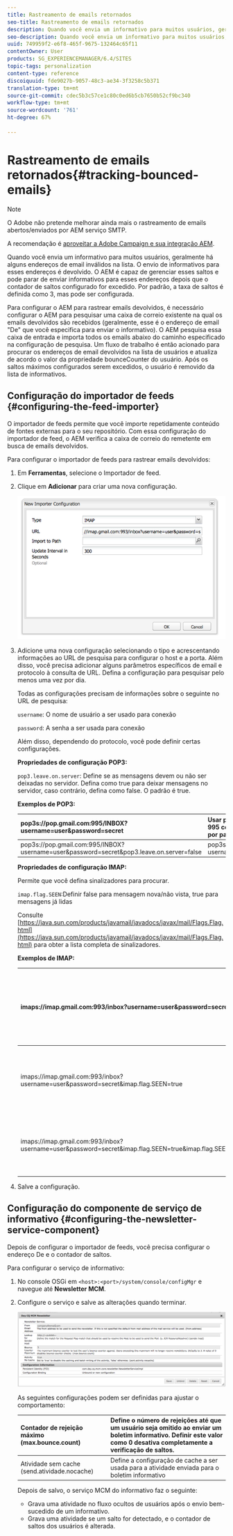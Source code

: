 ```yaml
---
title: Rastreamento de emails retornados
seo-title: Rastreamento de emails retornados
description: Quando você envia um informativo para muitos usuários, geralmente há alguns endereços de email inválidos na lista. O envio de informativos para esses endereços é devolvido. O AEM é capaz de gerenciar esses saltos e pode parar de enviar informativos para esses endereços depois que o contador de saltos configurado for excedido.
seo-description: Quando você envia um informativo para muitos usuários, geralmente há alguns endereços de email inválidos na lista. O envio de informativos para esses endereços é devolvido. O AEM é capaz de gerenciar esses saltos e pode parar de enviar informativos para esses endereços depois que o contador de saltos configurado for excedido.
uuid: 749959f2-e6f8-465f-9675-132464c65f11
contentOwner: User
products: SG_EXPERIENCEMANAGER/6.4/SITES
topic-tags: personalization
content-type: reference
discoiquuid: fde9027b-9057-48c3-ae34-3f3258c5b371
translation-type: tm+mt
source-git-commit: cdec5b3c57ce1c80c0ed6b5cb7650b52cf9bc340
workflow-type: tm+mt
source-wordcount: '761'
ht-degree: 67%

---
```



# Rastreamento de emails retornados{#tracking-bounced-emails}

>[!NOTE]
>
>O Adobe não pretende melhorar ainda mais o rastreamento de emails abertos/enviados por AEM serviço SMTP.
>
>A recomendação é [aproveitar a Adobe Campaign e sua integração AEM](/help/sites-administering/campaign.md).

Quando você envia um informativo para muitos usuários, geralmente há alguns endereços de email inválidos na lista. O envio de informativos para esses endereços é devolvido. O AEM é capaz de gerenciar esses saltos e pode parar de enviar informativos para esses endereços depois que o contador de saltos configurado for excedido. Por padrão, a taxa de saltos é definida como 3, mas pode ser configurada.

Para configurar o AEM para rastrear emails devolvidos, é necessário configurar o AEM para pesquisar uma caixa de correio existente na qual os emails devolvidos são recebidos (geralmente, esse é o endereço de email &quot;De&quot; que você especifica para enviar o informativo). O AEM pesquisa essa caixa de entrada e importa todos os emails abaixo do caminho especificado na configuração de pesquisa. Um fluxo de trabalho é então acionado para procurar os endereços de email devolvidos na lista de usuários e atualiza de acordo o valor da propriedade bounceCounter do usuário. Após os saltos máximos configurados serem excedidos, o usuário é removido da lista de informativos.

## Configuração do importador de feeds {#configuring-the-feed-importer}

O importador de feeds permite que você importe repetidamente conteúdo de fontes externas para o seu repositório. Com essa configuração do importador de feed, o AEM verifica a caixa de correio do remetente em busca de emails devolvidos.

Para configurar o importador de feeds para rastrear emails devolvidos:

1. Em **Ferramentas**, selecione o Importador de feed.

1. Clique em **Adicionar** para criar uma nova configuração.

   ![chlimage_1](assets/chlimage_1.png)

1. Adicione uma nova configuração selecionando o tipo e acrescentando informações ao URL de pesquisa para configurar o host e a porta. Além disso, você precisa adicionar alguns parâmetros específicos de email e protocolo à consulta de URL. Defina a configuração para pesquisar pelo menos uma vez por dia.

   Todas as configurações precisam de informações sobre o seguinte no URL de pesquisa:

   `username`: O nome de usuário a ser usado para conexão

   `password`: A senha a ser usada para conexão

   Além disso, dependendo do protocolo, você pode definir certas configurações.

   **Propriedades de configuração POP3:**

   `pop3.leave.on.server`: Define se as mensagens devem ou não ser deixadas no servidor. Defina como true para deixar mensagens no servidor, caso contrário, defina como false. O padrão é true.

   **Exemplos de POP3:**

   | pop3s://pop.gmail.com:995/INBOX?username=user&amp;password=secret | Usar pop3 sobre SSL para conectar-se ao GMail na porta 995 com usuário/segredo, deixando mensagens no servidor por padrão |
   |---|---|
   | pop3s://pop.gmail.com:995/INBOX?username=user&amp;password=secret&amp;pop3.leave.on.server=false | pop3s://pop.gmail.com:995/INBOX?username=user&amp;password=secret&amp;pop3.leave.on.server=false |

   **Propriedades de configuração IMAP:**

   Permite que você defina sinalizadores para procurar.

   `imap.flag.SEEN`:Definir false para mensagem nova/não vista, true para mensagens já lidas

   Consulte [https://java.sun.com/products/javamail/javadocs/javax/mail/Flags.Flag.html](https://java.sun.com/products/javamail/javadocs/javax/mail/Flags.Flag.html) para obter a lista completa de sinalizadores.

   **Exemplos de IMAP:**

   | imaps://imap.gmail.com:993/inbox?username=user&amp;password=secret | Usar o IMAP sobre SSL para conectar-se ao GMail na porta 993 com usuário/segredo. Por padrão, apenas obtendo novas mensagens. |
   |---|---|
   | imaps://imap.gmail.com:993/inbox?username=user&amp;password=secret&amp;imap.flag.SEEN=true | Usar o IMAP sobre SSL para conectar-se ao GMail 993 com usuário/segredo, apenas recebendo uma mensagem já vista. |
   | imaps://imap.gmail.com:993/inbox?username=user&amp;password=secret&amp;imap.flag.SEEN=true&amp;imap.flag.SEEN=false | Usar o IMAP sobre SSL para conectar-se ao GMail 993 com usuário/segredo, já lendo OU novas mensagens. |

1. Salve a configuração.

## Configuração do componente de serviço de informativo {#configuring-the-newsletter-service-component}

Depois de configurar o importador de feeds, você precisa configurar o endereço De e o contador de saltos.

Para configurar o serviço de informativo:

1. No console OSGi em `<host>:<port>/system/console/configMgr` e navegue até **Newsletter MCM**.

1. Configure o serviço e salve as alterações quando terminar.

   ![chlimage_1-1](assets/chlimage_1-1.png)

   As seguintes configurações podem ser definidas para ajustar o comportamento:

   | Contador de rejeição máximo (max.bounce.count) | Define o número de rejeições até que um usuário seja omitido ao enviar um boletim informativo. Definir este valor como 0 desativa completamente a verificação de saltos. |
   |---|---|
   | Atividade sem cache (send.atividade.nocache) | Define a configuração de cache a ser usada para a atividade enviada para o boletim informativo |

   Depois de salvo, o serviço MCM do informativo faz o seguinte:

   * Grava uma atividade no fluxo ocultos de usuários após o envio bem-sucedido de um informativo.
   * Grava uma atividade se um salto for detectado, e o contador de saltos dos usuários é alterada.
